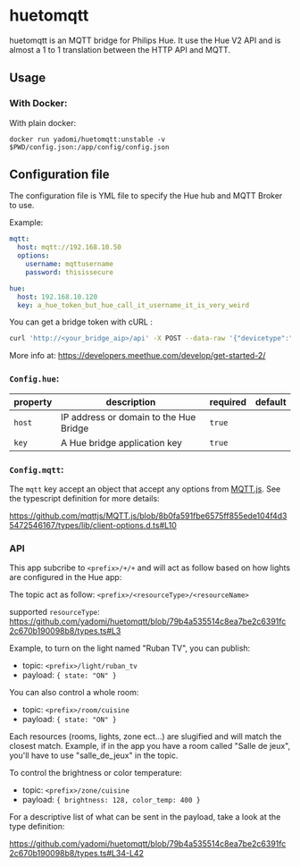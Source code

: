 huetomqtt
=========

huetomqtt is an MQTT bridge for Philips Hue. It use the Hue V2 API and is almost a 1 to 1 translation between the HTTP API and MQTT.

## Usage

### With Docker:

With plain docker:

```
docker run yadomi/huetomqtt:unstable -v $PWD/config.json:/app/config/config.json
```


## Configuration file

The configuration file is YML file to specify the Hue hub and MQTT Broker to use.

Example:

```yml
mqtt:
  host: mqtt://192.168.10.50
  options:
    username: mqttusername
    password: thisissecure

hue:
  host: 192.168.10.120
  key: a_hue_token_but_hue_call_it_username_it_is_very_weird

```

You can get a bridge token with cURL :

```sh
curl 'http://<your_bridge_aip>/api' -X POST --data-raw '{"devicetype":"huetomqtt"}'
```

More info at: https://developers.meethue.com/develop/get-started-2/

### `Config.hue`:

|property       |description|required|default|
|-|-|-|-|
| `host`  | IP address or domain to the Hue Bridge | `true` | |
| `key`   | A Hue bridge application key | `true` | |

### `Config.mqtt`:

The `mqtt` key accept an object that accept any options from [MQTT.js](https://github.com/mqttjs/MQTT.js). See the typescript definition for more details:

https://github.com/mqttjs/MQTT.js/blob/8b0fa591fbe6575ff855ede104f4d35472546167/types/lib/client-options.d.ts#L10


### API


This app subcribe to `<prefix>/+/+` and will act as follow based on how lights are configured in the Hue app:

The topic act as follow: `<prefix>/<resourceType>/<resourceName>`

supported `resourceType`:
https://github.com/yadomi/huetomqtt/blob/79b4a535514c8ea7be2c6391fc2c670b190098b8/types.ts#L3


Example, to turn on the light named "Ruban TV", you can publish:

- topic: `<prefix>/light/ruban_tv`
- payload: `{ state: "ON" }`

You can also control a whole room:

- topic: `<prefix>/room/cuisine`
- payload: `{ state: "ON" }`

Each resources (rooms, lights, zone ect...) are slugified and will match the closest match.
Example, if in the app you have a room called "Salle de jeux", you'll have to use "salle_de_jeux" in the topic.

To control the brightness or color temperature:

- topic: `<prefix>/zone/cuisine`
- payload: `{ brightness: 128, color_temp: 400 }`

For a descriptive list of what can be sent in the payload, take a look at the type definition:

https://github.com/yadomi/huetomqtt/blob/79b4a535514c8ea7be2c6391fc2c670b190098b8/types.ts#L34-L42
